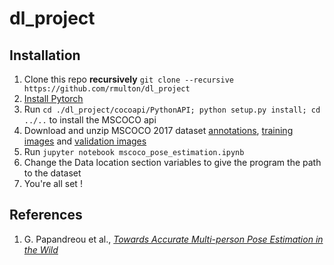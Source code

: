 # dl_project

## Installation
1. Clone this repo **recursively** ```git clone --recursive https://github.com/rmulton/dl_project```
2. [Install Pytorch](http://pytorch.org/)
3. Run ```cd ./dl_project/cocoapi/PythonAPI; python setup.py install; cd ../..``` to install the MSCOCO api
4. Download and unzip MSCOCO 2017 dataset [annotations](http://images.cocodataset.org/annotations/annotations_trainval2017.zip), [training images](http://images.cocodataset.org/zips/train2017.zip) and [validation images](http://images.cocodataset.org/zips/val2017.zip)
5. Run ```jupyter notebook mscoco_pose_estimation.ipynb```
6. Change the Data location section variables to give the program the path to the dataset
7. You're all set !

## References
1. G. Papandreou et al., [*Towards Accurate Multi-person Pose Estimation in the Wild*](https://arxiv.org/pdf/1701.01779.pdf)
